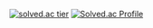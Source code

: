 <!--
**KINGJUSUNG/KINGJUSUNG** is a ✨ _special_ ✨ repository because its `README.md` (this file) appears on your GitHub profile.

Here are some ideas to get you started:

- 🔭 I’m currently working on ...
- 🌱 I’m currently learning ...
- 👯 I’m looking to collaborate on ...
- 🤔 I’m looking for help with ...
- 💬 Ask me about ...
- 📫 How to reach me: ...
- 😄 Pronouns: ...
- ⚡ Fun fact: ...
-->
[![solved.ac tier](http://mazassumnida.wtf/api/generate_badge?boj=dlrtls12345)](https://solved.ac/dlrtls12345)
[![Solved.ac Profile](http://mazassumnida.wtf/api/v2/generate_badge?boj=이름)](https://solved.ac/dlrtls12345/)
